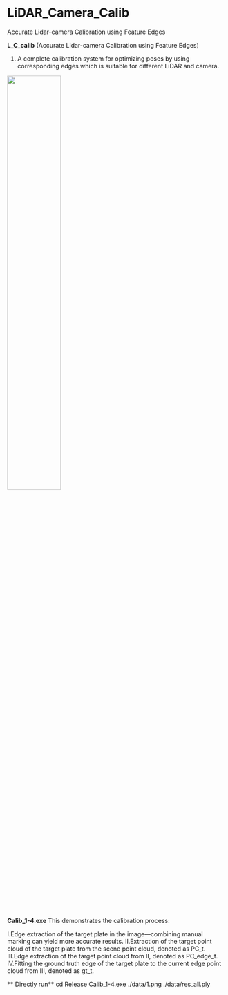 # LiDAR_Camera_Calib
Accurate Lidar-camera Calibration using Feature Edges

**L_C_calib** (Accurate Lidar-camera Calibration using Feature Edges) 
1. A complete calibration system for optimizing poses by using corresponding edges which is suitable for different LiDAR and camera. 

<div align="left">
<img src="Release/data/L_C_calib.gif" width=49.6% />
</div>

**Calib_1-4.exe**
This demonstrates the calibration process:

I.Edge extraction of the target plate in the image—combining manual marking can yield more accurate results.
II.Extraction of the target point cloud of the target plate from the scene point cloud, denoted as PC_t.
III.Edge extraction of the target point cloud from II, denoted as PC_edge_t.
IV.Fitting the ground truth edge of the target plate to the current edge point cloud from III, denoted as gt_t.


** Directly run**
cd Release
Calib_1-4.exe ./data/1.png ./data/res_all.ply
